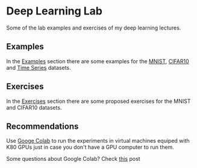 # Deep Learning Lab
Some of the lab examples and exercises of my deep learning lectures. 

## Examples

In the [Examples](Examples/) section there are some examples for the [MNIST](Examples/MNIST), [CIFAR10](Examples/CIFAR) and [Time Series](Example/Timeseries) datasets.

## Exercises

In the [Exercises](Exercises/) section there are some proposed exercises for the MNIST and CIFAR10 datasets.

## Recommendations

Use [Googe Colab](https://colab.research.google.com) to run the experiments in virtual machines equiped with K80 GPUs just in case you don't have a GPU computer to run them.

Some questions about Google Colab? Check [this](https://towardsdatascience.com/fast-ai-lesson-1-on-google-colab-free-gpu-d2af89f53604) post 
